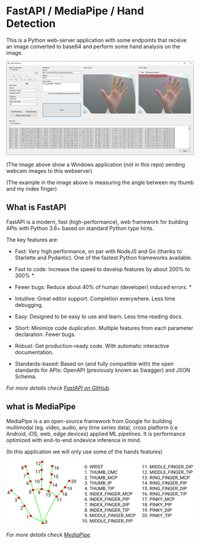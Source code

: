 # FastAPI / MediaPipe / Hand Detection

This is a Python web-server application with some endpoints that receive an image converted to base64 and perform some hand analysis on the image.

![Main form](./readme_files/main_form.png)

(The image above show a Windows application (not in this repo) sending webcam images to this webserver)

(The example in the image above is measuring the angle between my thumb and my index finger)

## What is FastAPI

FastAPI is a modern, fast (high-performance), web framework for building APIs with Python 3.6+ based on standard Python type hints.

The key features are:

- Fast: Very high performance, on par with NodeJS and Go (thanks to Starlette and Pydantic). One of the fastest Python frameworks available.

- Fast to code: Increase the speed to develop features by about 200% to 300% *.

- Fewer bugs: Reduce about 40% of human (developer) induced errors. *

- Intuitive: Great editor support. Completion everywhere. Less time debugging.

- Easy: Designed to be easy to use and learn. Less time reading docs.

- Short: Minimize code duplication. Multiple features from each parameter declaration. Fewer bugs.

- Robust: Get production-ready code. With automatic interactive documentation.

- Standards-based: Based on (and fully compatible with) the open standards for APIs: OpenAPI (previously known as Swagger) and JSON Schema.

_For more details check [FastAPI on GitHub](https://github.com/tiangolo/fastapi)._

## what is MediaPipe

MediaPipe is a an open-source framework from Google for building multimodal (eg. video, audio, any time series data), cross platform (i.e Android, iOS, web, edge devices) applied ML pipelines. It is performance optimized with end-to-end ondevice inference in mind.

(In this application we will only use some of the hands features)

![hand landmarks](./readme_files/hand_landmarks.png)

_For more details check [MediaPipe](https://google.github.io/mediapipe/)._

